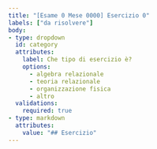 ```yaml
---
title: "[Esame 0 Mese 0000] Esercizio 0"
labels: ["da risolvere"]
body: 
- type: dropdown
  id: category
  attributes:
    label: Che tipo di esercizio è?
    options:
      - algebra relazionale
      - teoria relazionale
      - organizzazione fisica
      - altro
  validations:
    required: true
- type: markdown
  attributes:
    value: "## Esercizio"
---
```

